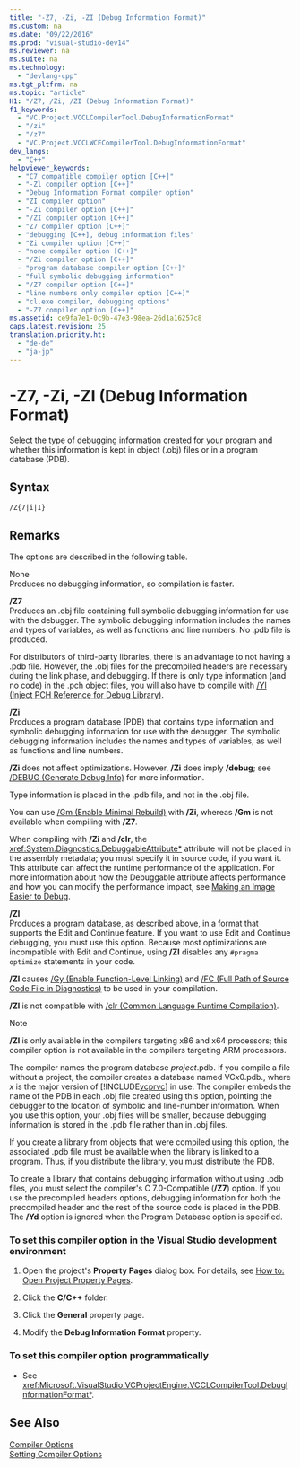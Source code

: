 ```yaml
---
title: "-Z7, -Zi, -ZI (Debug Information Format)"
ms.custom: na
ms.date: "09/22/2016"
ms.prod: "visual-studio-dev14"
ms.reviewer: na
ms.suite: na
ms.technology: 
  - "devlang-cpp"
ms.tgt_pltfrm: na
ms.topic: "article"
H1: "/Z7, /Zi, /ZI (Debug Information Format)"
f1_keywords: 
  - "VC.Project.VCCLCompilerTool.DebugInformationFormat"
  - "/zi"
  - "/z7"
  - "VC.Project.VCCLWCECompilerTool.DebugInformationFormat"
dev_langs: 
  - "C++"
helpviewer_keywords: 
  - "C7 compatible compiler option [C++]"
  - "-Zl compiler option [C++]"
  - "Debug Information Format compiler option"
  - "ZI compiler option"
  - "-Zi compiler option [C++]"
  - "/ZI compiler option [C++]"
  - "Z7 compiler option [C++]"
  - "debugging [C++], debug information files"
  - "Zi compiler option [C++]"
  - "none compiler option [C++]"
  - "/Zi compiler option [C++]"
  - "program database compiler option [C++]"
  - "full symbolic debugging information"
  - "/Z7 compiler option [C++]"
  - "line numbers only compiler option [C++]"
  - "cl.exe compiler, debugging options"
  - "-Z7 compiler option [C++]"
ms.assetid: ce9fa7e1-0c9b-47e3-98ea-26d1a16257c8
caps.latest.revision: 25
translation.priority.ht: 
  - "de-de"
  - "ja-jp"
---
```

# -Z7, -Zi, -ZI (Debug Information Format)
Select the type of debugging information created for your program and whether this information is kept in object (.obj) files or in a program database (PDB).  
  
## Syntax  
  
```  
/Z{7|i|I}  
```  
  
## Remarks  
 The options are described in the following table.  
  
 None  
 Produces no debugging information, so compilation is faster.  
  
 **/Z7**  
 Produces an .obj file containing full symbolic debugging information for use with the debugger. The symbolic debugging information includes the names and types of variables, as well as functions and line numbers. No .pdb file is produced.  
  
 For distributors of third-party libraries, there is an advantage to not having a .pdb file. However, the .obj files for the precompiled headers are necessary during the link phase, and debugging. If there is only type information (and no code) in the .pch object files, you will also have to compile with [/Yl (Inject PCH Reference for Debug Library)](../vs140/-yl--inject-pch-reference-for-debug-library-.md).  
  
 **/Zi**  
 Produces a program database (PDB) that contains type information and symbolic debugging information for use with the debugger. The symbolic debugging information includes the names and types of variables, as well as functions and line numbers.  
  
 **/Zi** does not affect optimizations. However, **/Zi** does imply **/debug**; see [/DEBUG (Generate Debug Info)](../vs140/-debug--generate-debug-info-.md) for more information.  
  
 Type information is placed in the .pdb file, and not in the .obj file.  
  
 You can use [/Gm (Enable Minimal Rebuild)](../vs140/-gm--enable-minimal-rebuild-.md) with **/Zi**, whereas **/Gm** is not available when compiling with **/Z7**.  
  
 When compiling with **/Zi** and **/clr**, the <xref:System.Diagnostics.DebuggableAttribute*> attribute will not be placed in the assembly metadata; you must specify it in source code, if you want it. This attribute can affect the runtime performance of the application. For more information about how the Debuggable attribute affects performance and how you can modify the performance impact, see [Making an Image Easier to Debug](assetId:///7d90ea7a-150f-4f97-98a7-f9c26541b9a3).  
  
 **/ZI**  
 Produces a program database, as described above, in a format that supports the Edit and Continue feature. If you want to use Edit and Continue debugging, you must use this option. Because most optimizations are incompatible with Edit and Continue, using **/ZI** disables any `#pragma optimize` statements in your code.  
  
 **/ZI** causes [/Gy (Enable Function-Level Linking)](../vs140/-gy--enable-function-level-linking-.md) and [/FC (Full Path of Source Code File in Diagnostics)](../vs140/-fc--full-path-of-source-code-file-in-diagnostics-.md) to be used in your compilation.  
  
 **/ZI** is not compatible with [/clr (Common Language Runtime Compilation)](../vs140/-clr--common-language-runtime-compilation-.md).  
  
> [!NOTE]
>  **/ZI** is only available in the compilers targeting x86 and x64 processors; this compiler option is not available in the compilers targeting ARM processors.  
  
 The compiler names the program database *project*.pdb. If you compile a file without a project, the compiler creates a database named VC*x*0.pdb., where *x* is the major version of [!INCLUDE[vcprvc](../vs140/includes/vcprvc_md.md)] in use. The compiler embeds the name of the PDB in each .obj file created using this option, pointing the debugger to the location of symbolic and line-number information. When you use this option, your .obj files will be smaller, because debugging information is stored in the .pdb file rather than in .obj files.  
  
 If you create a library from objects that were compiled using this option, the associated .pdb file must be available when the library is linked to a program. Thus, if you distribute the library, you must distribute the PDB.  
  
 To create a library that contains debugging information without using .pdb files, you must select the compiler's C 7.0-Compatible (**/Z7**) option. If you use the precompiled headers options, debugging information for both the precompiled header and the rest of the source code is placed in the PDB. The **/Yd** option is ignored when the Program Database option is specified.  
  
### To set this compiler option in the Visual Studio development environment  
  
1.  Open the project's **Property Pages** dialog box. For details, see [How to: Open Project Property Pages](../vs140/how-to--open-project-property-pages.md).  
  
2.  Click the **C/C++** folder.  
  
3.  Click the **General** property page.  
  
4.  Modify the **Debug Information Format** property.  
  
### To set this compiler option programmatically  
  
-   See <xref:Microsoft.VisualStudio.VCProjectEngine.VCCLCompilerTool.DebugInformationFormat*>.  
  
## See Also  
 [Compiler Options](../vs140/compiler-options.md)   
 [Setting Compiler Options](../vs140/setting-compiler-options.md)